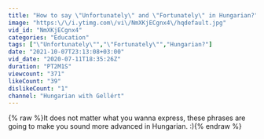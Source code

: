 ```yaml
---
title: "How to say \"Unfortunately\" and \"Fortunately\" in Hungarian?"
image: "https:\/\/i.ytimg.com\/vi\/NmXKjECgnx4\/hqdefault.jpg"
vid_id: "NmXKjECgnx4"
categories: "Education"
tags: ["\"Unfortunately\"","\"Fortunately\"","Hungarian?"]
date: "2021-10-07T23:13:08+03:00"
vid_date: "2020-07-11T18:35:26Z"
duration: "PT2M1S"
viewcount: "371"
likeCount: "39"
dislikeCount: "1"
channel: "Hungarian with Gellért"
---
```

{% raw %}It does not matter what you wanna express, these phrases are going to make you sound more advanced in Hungarian. :){% endraw %}

